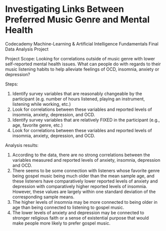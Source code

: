 # Investigating Links Between Preferred Music Genre and Mental Health
Codecademy Machine-Learning &amp; Artificial Intelligence Fundamentals Final Data Analysis Project

Project Scope:
Looking for correlations outside of music genre with lower self-reported mental health issues. What can people do with regards to their music listening habits to help alleviate feelings of OCD, insomnia, anxiety or depression?

Steps:
1. Identify survey variables that are reasonably changeable by the participant (e.g. number of hours listened, playing an instrument, listening while working, etc.)
2. Look for correlations between these variables and reported levels of insomnia, anxiety, depression, and OCD.
3. Identify survey variables that are relatively FIXED in the participant (e.g., age, favorite genre, etc.)
4. Look for correlations between these variables and reported levels of insomnia, anxiety, depression, and OCD.

Analysis results:

1. According to the data, there are no strong correlations between the variables measured and reported levels of anxiety, insomnia, depression and OCD.
2. There seems to be some connection with listeners whose favorite genre being gospel music being much older than the mean sample age, and these listeners have comparatively lower reported levels of anxiety and depression with comparatively higher reported levels of insomnia. However, these values are largely within one standard deviation of the corresponding sample means.
3. The higher levels of insomnia may be more connected to being older in age than being connected to listening to gospel music.
4. The lower levels of anxiety and depression may be connected to stronger religious faith or a sense of existential purpose that would make people more likely to prefer gospel music.
